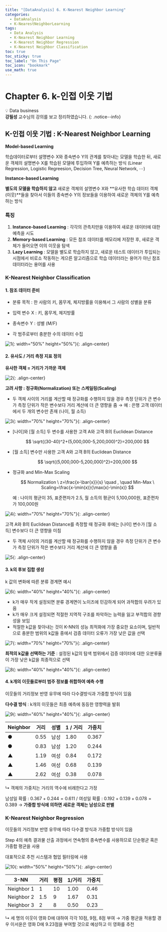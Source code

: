```yaml
---
title: "[DataAnalysis] 6. K-Nearest Neighbor Learning"
categories:
  - DataAnalysis
  - K-NearestNeighborLearning
tags:
  - Data Analysis
  - K-Nearest Neighbor Learning
  - K-Nearest Neighbor Regression
  - K-Nearest Neighbor Classification
toc: true
toc_sticky: true
toc_label: "On This Page"
toc_icon: "bookmark"
use_math: true
---
```


# Chapter 6. k-인접 이웃 기법 

💡 Data business <br>
**강필성** 교수님의 강의를 보고 정리하였습니다.
{: .notice--info}

## K-인접 이웃 기법 : K-Nearest Neighbor Learning

**Model-based Learning**

학습데이터로부터 설명변수 X와 종속변수 Y의 관계를 찾아내는 모델을 학습한 뒤, 새로운 객체의 설명변수 X를 학습된 모델에 투입하여 Y를 예측하는 방식 (Linear Regression, Logistic Regreesion, Decision Tree, Neural Network, $\cdots$)

**Instance-based Learning**

**별도의 모델을 학습하지 않고** 새로운 객체의 설명변수 X와 **유사한 학습 데이터 객체(이웃)**들을 찾아서 이들의 종속변수 Y의 정보들을 이용하여 새로운 객체의 Y를 예측하는 방식

### 특징

1. **Instance-based Learning** : 각각의 관측치만을 이용하여 새로운 데이터에 대한 예측을 시도 
2. **Memory-based Learning** : 모든 참조 데이터를 메모리에 저장한 후, 새로운 객체가 들어오면 이의 이웃을 탐색
3. **Lazy Learning** : 모델을 별도로 학습하지 않고, 새로운 테스트 데이터가 투입되는 시점에서 비로소 작동하는 게으른 알고리즘으로 학습 데이터라는 용어가 아닌 참조 데이터라는 용어를 사용 

### K-Nearest Neighbor Classification

#### **1. 참조 데이터 준비**

* 분류 목적 : 한 사람의 키, 몸무게, 체지방률을 이용해서 그 사람의 성별을 분류 

* 입력 변수 X : 키, 몸무게, 체지방률
* 종속변수 Y : 성별 (M/F)
* 각 범주로부터 충분한 수의 데이터 수집 

![1](https://user-images.githubusercontent.com/86525868/214059828-011c7d86-314e-4c60-938e-4de354567510.png){: width="50%" height="50%"}{: .align-center}



#### 2. 유사도 / 거리 측정 지표 정의 

**유사한 객체 = 거리가 가까운 객체** 

![2](https://user-images.githubusercontent.com/86525868/214059838-e915ff43-4a0f-4989-aaf4-44de36543a5b.png){: .align-center}

**고려 사항 : 정규화(Normalization) 또는 스케일링(Scaling)**

* 두 객체 사이의 거리를 계산할 때 정규화를 수행하지 않을 경우 측정 단위가 큰 변수가 측정 단위가 작은 변수보다 거리 계산에 더 큰 영향을 줌 → 예 : 은행 고객 데이터에서 두 개의 변수만 존재 (나이, 월 소득)

![3](https://user-images.githubusercontent.com/86525868/214059841-991ebcae-bebe-4890-a278-b938b45831c3.png){: width="70%" height="70%"}{: .align-center}



* [나이]와 [월 소득] 두 변수를 사용한 고객 A와 고객 B의 Euclidean Distance 

  $$
  \sqrt{(30-40)^2+(5,000,000-5,200,000)^2}=200,000
  $$

* [월 소득] 변수만 사용한 고객 A와 고객 B의 Euclidean Distance 

  $$
  \sqrt{(5,000,000-5,200,000)^2}=200,000
  $$

* 정규화 and Min-Max Scaling 

  $$
  Normalization \ z=\frac{x-\bar{x}}{s} \quad , \quad Min-Max \ Scaling=\frac{x-\min(x)}{\max(x)-\min(x)}
  $$
  
  예 : 나이의 평균이 35, 표준편차가 2.5, 월 소득의 평균이 5,100,000원, 표준편차가 100,000원

![4](https://user-images.githubusercontent.com/86525868/214059842-bfbf94f2-f407-442a-a6b2-a41e6f516646.png){: width="70%" height="70%"}{: .align-center}



  고객 A와 B의 Euclidean Distance를 측정할 때 정규화 후에는 [나이] 변수가 [월 소득] 변수보다 더 큰 영향을 미침 

* 두 객체 사이의 거리를 계산할 때 정규화를 수행하지 않을 경우 측정 단위가 큰 변수가 측정 단위가 작은 변수보다 거리 계산에 더 큰 영향을 줌 

![5](https://user-images.githubusercontent.com/86525868/214059844-7cf452a5-ba71-4644-81d5-9289e8cd1b72.png){: .align-center}

#### 3. k의 후보 집합 생성 

k 값의 변화에 따른 분류 경계면 예시 

![6](https://user-images.githubusercontent.com/86525868/214059846-537f7860-b4b2-4209-9adc-1e8983c5f7a4.png){: width="40%" height="40%"}{: .align-center}



* k가 매우 작게 설정되면 분류 경계면이 노이즈에 민감하게 되어 과적합의 우려가 있음
* k가 매우 크게 설정되면 적절한 지역적 구조를 파악하는 능력을 잃고 부적합의 경향성을 보임
* 적절한 k값을 찾아내는 것이 K-NN의 성능 최적화에 가장 중요한 요소이며, 일반적으로 충분한 범위의 k값들 중에서 검증 데이터 오류가 가장 낮은 값을 선택 

![7](https://user-images.githubusercontent.com/86525868/214059851-68098311-9d35-4fbd-a857-7663b01ce436.png){: width="70%" height="70%"}{: .align-center}



**최적의 k값을 선택하는 기준** : 설정된 k값의 탐색 범위에서 검증 데이터에 대한 오분류율이 가장 낮은 k값을 최종적으로 선택 

![8](https://user-images.githubusercontent.com/86525868/214059859-c9047913-94b7-4370-bd52-14f5d8f207a0.png){: width="40%" height="40%"}{: .align-center}



#### 4. k개의 이웃들로부터 범주 정보를 취합하여 예측 수행

이웃들의 거리정보 반영 유무에 따라 다수결방식과 가중합 방식이 있음 

**다수결 방식** : k개의 이웃들은 최종 예측에 동등한 영향력을 발휘 

![9](https://user-images.githubusercontent.com/86525868/214059862-a4b5afce-452d-4a33-b3e2-a1bf0e645c73.png){: width="40%" height="40%"}{: .align-center}



| Neighbor | 거리 | 성별 | 1 / 거리 | 가중치 |
| -------- | ---- | ---- | -------- | ------ |
| ●        | 0.55 | 남성 | 1.80     | 0.367  |
| ●        | 0.83 | 남성 | 1.20     | 0.244  |
| ▲        | 1.19 | 여성 | 0.84     | 0.172  |
| ▲        | 1.46 | 여성 | 0.68     | 0.139  |
| ▲        | 2.62 | 여성 | 0.38     | 0.078  |

↳ 객체의 가중치는 거리의 역수에 비례한다고 가정 

  남성일 확률 : $0.367 +0.244=0.611$ / 여성일 확률 : $0.192+0.139+0.078=0.389$ → **가중합 방식에 의하면 새로운 객체는 남성으로 판별**

### K-Nearest Neighbor Regression

이웃들의 거리정보 반영 유무에 따라 다수결 방식과 가중합 방식이 있음 

Step 4의 예측 결과물 산출 과정에서 연속형의 종속변수를 사용하므로 단순평균 혹은 가중합 평균을 사용 

대표적으로 추천 시스템과 협업 필터링에 사용 

![10](https://user-images.githubusercontent.com/86525868/214059867-308cf682-4cbb-40a0-a08b-6a992953d686.png){: width="50%" height="50%"}{: .align-center}



| 3-NN       | 거리 | 평점 | 1/거리 | 가중치 |
| ---------- | ---- | ---- | ------ | ------ |
| Neighbor 1 | 1    | 10   | 1.00   | 0.46   |
| Neighbor 2 | 1.5  | 9    | 1.67   | 0.31   |
| Neighbor 3 | 2    | 8    | 0.50   | 0.23   |

↳ 세 명의 이웃이 영화 D에 대하여 각각 10점, 9점, 8점 부여 → 가중 평균을 적용할 경우 이서윤은 영화 D에 9.23점을 부여할 것으로 예상하고 이 영화를 추천 

